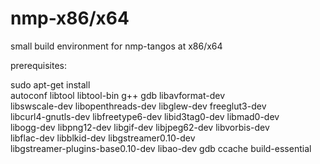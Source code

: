 nmp-x86/x64
===========

small build environment for nmp-tangos at x86/x64

prerequisites:

sudo apt-get install \
	autoconf libtool libtool-bin g++ gdb libavformat-dev \
	libswscale-dev libopenthreads-dev libglew-dev freeglut3-dev \
	libcurl4-gnutls-dev libfreetype6-dev libid3tag0-dev libmad0-dev \
	libogg-dev libpng12-dev libgif-dev libjpeg62-dev libvorbis-dev \
	libflac-dev libblkid-dev libgstreamer0.10-dev \
	libgstreamer-plugins-base0.10-dev libao-dev gdb ccache build-essential

